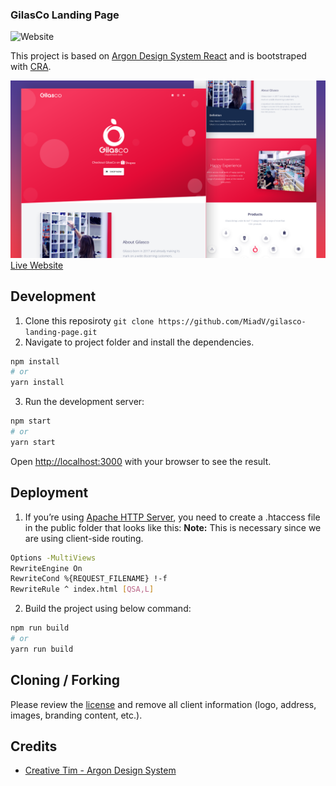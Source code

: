 ### GilasCo Landing Page

![Website](https://img.shields.io/website?down_color=red&down_message=orange&up_color=green&up_message=Live&url=https%3A%2F%2Fgilasco.com%2F)

This project is based on [Argon Design System React](https://www.creative-tim.com/product/argon-design-system-react) and is bootstraped with [CRA](https://create-react-app.dev/).

![GilasCo Landing Page](/preview-gilasco.com.png)
[Live Website](https://gilasco.com/)

## Development

1. Clone this reposiroty `git clone https://github.com/MiadV/gilasco-landing-page.git`
2. Navigate to project folder and install the dependencies.

```bash
npm install
# or
yarn install
```

3. Run the development server:

```bash
npm start
# or
yarn start
```

Open [http://localhost:3000](http://localhost:3000) with your browser to see the result.

## Deployment

1. If you’re using [Apache HTTP Server](https://httpd.apache.org/), you need to create a .htaccess file in the public folder that looks like this:
   **Note:** This is necessary since we are using client-side routing.

```bash
Options -MultiViews
RewriteEngine On
RewriteCond %{REQUEST_FILENAME} !-f
RewriteRule ^ index.html [QSA,L]
```

2. Build the project using below command:

```bash
npm run build
# or
yarn run build
```

## Cloning / Forking

Please review the [license]('LICENSE') and remove all client information (logo, address, images, branding content, etc.).

## Credits

- [Creative Tim - Argon Design System](https://www.creative-tim.com)
